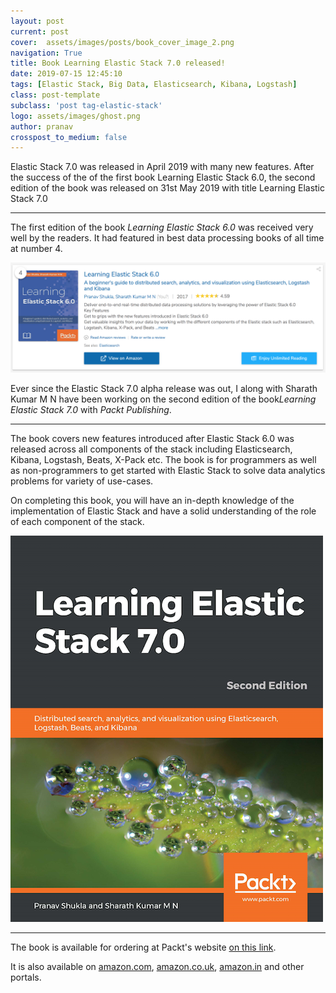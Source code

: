 ```yaml
---
layout: post
current: post
cover:  assets/images/posts/book_cover_image_2.png
navigation: True
title: Book Learning Elastic Stack 7.0 released!
date: 2019-07-15 12:45:10
tags: [Elastic Stack, Big Data, Elasticsearch, Kibana, Logstash]
class: post-template
subclass: 'post tag-elastic-stack'
logo: assets/images/ghost.png
author: pranav
crosspost_to_medium: false
---
```


<p>Elastic Stack 7.0 was released in April 2019 with many new features. After the success of the of the first book Learning Elastic Stack 6.0, the second edition of the book was released on 31st May 2019 with title Learning Elastic Stack 7.0</p>


<hr />

<p>The first edition of the book <em>Learning Elastic Stack 6.0</em> was received very well by the readers. It had featured in best data processing books of all time at number 4.</p>

<p><img src="assets/images/posts/book_authority_best_data_processing.png" alt="Book Authority Rank" /></p>


Ever since the Elastic Stack 7.0 alpha release was out, I along with Sharath Kumar M N have been working on the second edition of the book<em>Learning Elastic Stack 7.0</em> with <i>Packt Publishing</i>. 

<hr />





<p>
The book covers new features introduced after Elastic Stack 6.0 was released across all components of the stack including Elasticsearch, Kibana, Logstash, Beats, X-Pack etc. The book is for programmers as well as non-programmers to get started with Elastic Stack to solve data analytics problems for variety of use-cases.
</p>

<p>
On completing this book, you will have an in-depth knowledge of the implementation of Elastic Stack and have a solid understanding of the role of each component of the stack.
</p>



<img src="assets/images/posts/learning_elastic_stack_7_cover.png" alt="Learning Elastic Stack 7.0 Cover" />

<hr />


The book is available for ordering at Packt's website <a href="https://www.packtpub.com/in/big-data-and-business-intelligence/learning-elastic-stack-70-second-edition">on this link</a>.

It is also available on <a href="https://www.amazon.com/Learning-Elastic-Stack-visualization-Elasticsearch-ebook/dp/B07SN9VH7V/ref=sr_1_1" target="_blank">amazon.com</a>, <a href="https://www.amazon.co.uk/Learning-Elastic-Stack-visualization-Elasticsearch-ebook/dp/B07SN9VH7V/ref=sr_1_1" target="_blank">amazon.co.uk</a>, <a href="https://www.amazon.in/Learning-Elastic-Stack-visualization-Elasticsearch-ebook/dp/B07SN9VH7V/ref=sr_1_1" target="_blank">amazon.in</a> and other portals.


